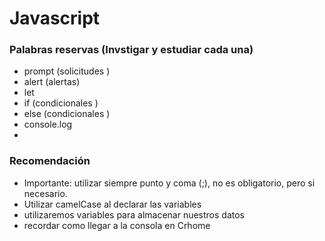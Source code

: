 # Javascript

### Palabras reservas  (Invstigar y estudiar cada una)
* prompt (solicitudes )
* alert (alertas)
* let
* if (condicionales )
* else (condicionales )
* console.log
* 





### Recomendación
* Importante: utilizar siempre punto y coma (;), no es obligatorio, pero si necesario.
* Utilizar camelCase al declarar las variables
* utilizaremos variables para almacenar nuestros datos
* recordar como llegar a la consola en Crhome